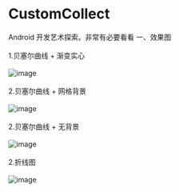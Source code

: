 # CustomCollect
Android 开发艺术探索。非常有必要看看
一、效果图</br></br>
1.贝塞尔曲线 + 渐变实心</br></br>
![image](https://github.com/yangzhidan/CustomCollect/blob/master/art/bezierFill.png)</br></br>
2.贝塞尔曲线 + 网格背景</br></br>
![image](https://github.com/yangzhidan/CustomCollect/blob/master/art/bezier.png)</br></br>
2.贝塞尔曲线 + 无背景 </br></br>
![image](https://github.com/yangzhidan/CustomCollect/blob/master/art/noGridLine.png)</br></br>
2.折线图 </br></br>
![image](https://github.com/yangzhidan/CustomCollect/blob/master/art/brokenline.png)</br></br>
